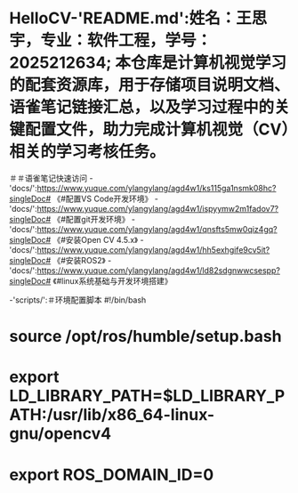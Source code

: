# HelloCV-'README.md':姓名：王思宇，专业：软件工程，学号：2025212634;  本仓库是计算机视觉学习的配套资源库，用于存储项目说明文档、语雀笔记链接汇总，以及学习过程中的关键配置文件，助力完成计算机视觉（CV）相关的学习考核任务。
＃＃语雀笔记快速访问
-'docs/':https://www.yuque.com/ylangylang/agd4w1/ks115ga1nsmk08hc?singleDoc# 《#配置VS Code开发环境》
-'docs/':https://www.yuque.com/ylangylang/agd4w1/ispyymw2m1fadov7?singleDoc# 《#配置git开发环境》
-'docs/':https://www.yuque.com/ylangylang/agd4w1/qnsfts5mw0qiz4gq?singleDoc# 《#安装Open CV 4.5.x》
-'docs/':https://www.yuque.com/ylangylang/agd4w1/hh5exhgife9cv5it?singleDoc# 《#安装ROS2》
-'docs/':https://www.yuque.com/ylangylang/agd4w1/ld82sdgnwwcsespp?singleDoc# 《#linux系统基础与开发环境搭建》


-'scripts/':＃环境配置脚本
#!/bin/bash

# source /opt/ros/humble/setup.bash

# export LD_LIBRARY_PATH=$LD_LIBRARY_PATH:/usr/lib/x86_64-linux-gnu/opencv4

# export ROS_DOMAIN_ID=0
